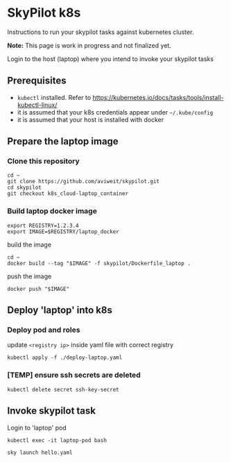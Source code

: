# SkyPilot k8s

Instructions to run your skypilot tasks against kubernetes cluster.

**Note:** This page is work in progress and not finalized yet.

Login to the host (laptop) where you intend to invoke your skypilot tasks

## Prerequisites

* `kubectl` installed. Refer to https://kubernetes.io/docs/tasks/tools/install-kubectl-linux/
* it is assumed that your k8s credentials appear under `~/.kube/config`
* it is assumed that your host is installed with docker

## Prepare the laptop image

### Clone this repository

```
cd ~
git clone https://github.com/aviweit/skypilot.git
cd skypilot
git checkout k8s_cloud-laptop_container
```

### Build laptop docker image

```
export REGISTRY=1.2.3.4
export IMAGE=$REGISTRY/laptop_docker
```

build the image

```
cd ~
docker build --tag "$IMAGE" -f skypilot/Dockerfile_laptop .
```

push the image

```
docker push "$IMAGE"
```

## Deploy 'laptop' into k8s

### Deploy pod and roles

update `<registry ip>` inside yaml file with correct registry

```
kubectl apply -f ./deploy-laptop.yaml
```

### [TEMP] ensure ssh secrets are deleted

```
kubectl delete secret ssh-key-secret
```

## Invoke skypilot task

Login to 'laptop' pod

```
kubectl exec -it laptop-pod bash
```

```
sky launch hello.yaml
```
